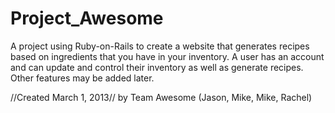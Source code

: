 Project_Awesome
===============

A project using Ruby-on-Rails to create a website that generates recipes based on ingredients that you have in your inventory.  A user has an account and can update and control their inventory as well as generate recipes.  Other features may be added later.

//Created March 1, 2013//
by Team Awesome
(Jason, Mike, Mike, Rachel)
